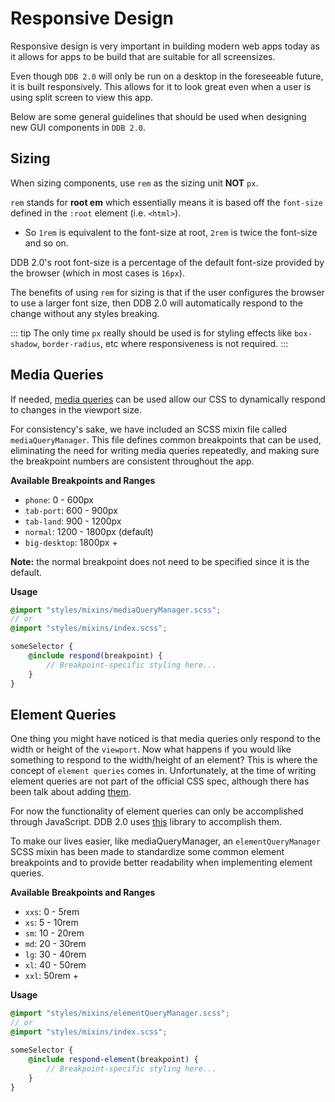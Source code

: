 # Responsive Design

Responsive design is very important in building modern web apps today as it allows for apps to be build that are suitable for all screensizes.

Even though `DDB 2.0` will only be run on a desktop in the foreseeable future, it is built responsively. This allows for it to look great even when a user is using split screen to view this app.

Below are some general guidelines that should be used when designing new GUI components in `DDB 2.0`.




## Sizing

When sizing components, use `rem` as the sizing unit **NOT** `px`.

`rem` stands for **root em** which essentially means it is based off the `font-size` defined in the `:root` element (i.e. `<html>`).

- So `1rem` is equivalent to the font-size at root, `2rem` is twice the font-size and so on.

DDB 2.0's root font-size is a percentage of the default font-size provided by the browser (which in most cases is `16px`).

The benefits of using `rem` for sizing is that if the user configures the browser to use a larger font size, then DDB 2.0 will automatically respond to the change without any styles breaking.

::: tip 
The only time `px` really should be used is for styling effects like `box-shadow`, `border-radius`, etc where responsiveness is not required. 
:::




## Media Queries

If needed, [media queries](https://www.w3schools.com/css/css_rwd_mediaqueries.asp) can be used allow our CSS to dynamically respond to changes in the viewport size.

For consistency's sake, we have included an SCSS mixin file called `mediaQueryManager`. This file defines common breakpoints that can be used, eliminating the need for writing media queries repeatedly, and making sure the breakpoint numbers are consistent throughout the app.

**Available Breakpoints and Ranges**

- `phone`: 0 - 600px
- `tab-port`: 600 - 900px
- `tab-land`: 900 - 1200px
- `normal`: 1200 - 1800px (default)
- `big-desktop`: 1800px +

**Note:** the normal breakpoint does not need to be specified since it is the default.

**Usage**

```scss
@import "styles/mixins/mediaQueryManager.scss";
// or
@import "styles/mixins/index.scss";

someSelector {
    @include respond(breakpoint) {
        // Breakpoint-specific styling here...
    }
}
```




## Element Queries

One thing you might have noticed is that media queries only respond to the width or height of the `viewport`. Now what happens if you would like something to respond to the width/height of an element? This is where the concept of `element queries` comes in. Unfortunately, at the time of writing element queries are not part of the official CSS spec, although there has been talk about adding [them](https://tomhodgins.github.io/element-queries-spec/element-queries.html).

For now the functionality of element queries can only be accomplished through JavaScript. DDB 2.0 uses [this](https://github.com/marcj/css-element-queries) library to accomplish them.

To make our lives easier, like mediaQueryManager, an `elementQueryManager` SCSS mixin has been made to standardize some common element breakpoints and to provide better readability when implementing element queries.

**Available Breakpoints and Ranges**

- `xxs`: 0 - 5rem
- `xs`: 5 - 10rem
- `sm`: 10 - 20rem
- `md`: 20 - 30rem
- `lg`: 30 - 40rem
- `xl`: 40 - 50rem
- `xxl`: 50rem +

**Usage**

```scss
@import "styles/mixins/elementQueryManager.scss";
// or
@import "styles/mixins/index.scss";

someSelector {
    @include respond-element(breakpoint) {
        // Breakpoint-specific styling here...
    }
}
```
